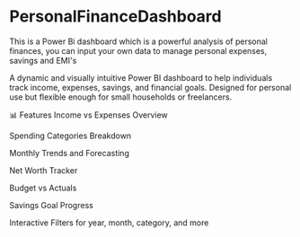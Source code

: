 # PersonalFinanceDashboard
This is a Power Bi dashboard which is a powerful analysis of personal finances, you can input your own data to manage personal expenses, savings and EMI's

A dynamic and visually intuitive Power BI dashboard to help individuals track income, expenses, savings, and financial goals. Designed for personal use but flexible enough for small households or freelancers.

📊 Features
Income vs Expenses Overview

Spending Categories Breakdown

Monthly Trends and Forecasting

Net Worth Tracker

Budget vs Actuals

Savings Goal Progress

Interactive Filters for year, month, category, and more
